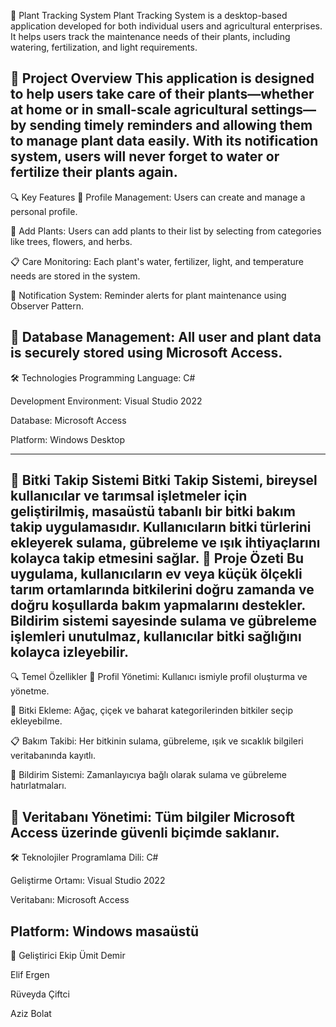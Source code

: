 
🌱 Plant Tracking System
Plant Tracking System is a desktop-based application developed for both individual users and agricultural enterprises. It helps users track the maintenance needs of their plants, including watering, fertilization, and light requirements.

🧩 Project Overview
This application is designed to help users take care of their plants—whether at home or in small-scale agricultural settings—by sending timely reminders and allowing them to manage plant data easily. With its notification system, users will never forget to water or fertilize their plants again.
-----
🔍 Key Features
👤 Profile Management: Users can create and manage a personal profile.

🌿 Add Plants: Users can add plants to their list by selecting from categories like trees, flowers, and herbs.

📋 Care Monitoring: Each plant's water, fertilizer, light, and temperature needs are stored in the system.

🔔 Notification System: Reminder alerts for plant maintenance using Observer Pattern.

💾 Database Management: All user and plant data is securely stored using Microsoft Access.
------------

🛠️ Technologies
Programming Language: C#

Development Environment: Visual Studio 2022

Database: Microsoft Access

Platform: Windows Desktop

-------------------------------------------------


🌱 Bitki Takip Sistemi
Bitki Takip Sistemi, bireysel kullanıcılar ve tarımsal işletmeler için geliştirilmiş, masaüstü tabanlı bir bitki bakım takip uygulamasıdır. Kullanıcıların bitki türlerini ekleyerek sulama, gübreleme ve ışık ihtiyaçlarını kolayca takip etmesini sağlar.
🧩 Proje Özeti
Bu uygulama, kullanıcıların ev veya küçük ölçekli tarım ortamlarında bitkilerini doğru zamanda ve doğru koşullarda bakım yapmalarını destekler. Bildirim sistemi sayesinde sulama ve gübreleme işlemleri unutulmaz, kullanıcılar bitki sağlığını kolayca izleyebilir.
----
🔍 Temel Özellikler
👤 Profil Yönetimi: Kullanıcı ismiyle profil oluşturma ve yönetme.

🌿 Bitki Ekleme: Ağaç, çiçek ve baharat kategorilerinden bitkiler seçip ekleyebilme.

📋 Bakım Takibi: Her bitkinin sulama, gübreleme, ışık ve sıcaklık bilgileri veritabanında kayıtlı.

🔔 Bildirim Sistemi: Zamanlayıcıya bağlı olarak sulama ve gübreleme hatırlatmaları.

💾 Veritabanı Yönetimi: Tüm bilgiler Microsoft Access üzerinde güvenli biçimde saklanır.
-----
🛠️ Teknolojiler
Programlama Dili: C#

Geliştirme Ortamı: Visual Studio 2022

Veritabanı: Microsoft Access

Platform: Windows masaüstü
-----
👥 Geliştirici Ekip
Ümit Demir 

Elif Ergen 

Rüveyda Çiftci 

Aziz Bolat 
